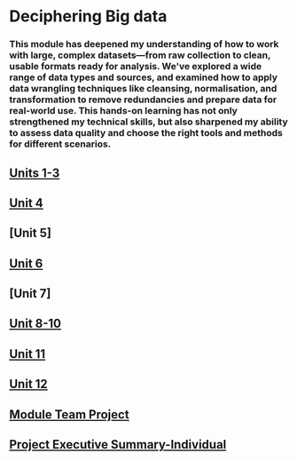 # Deciphering Big data

### This module has deepened my understanding of how to work with large, complex datasets—from raw collection to clean, usable formats ready for analysis. We've explored a wide range of data types and sources, and examined how to apply data wrangling techniques like cleansing, normalisation, and transformation to remove redundancies and prepare data for real-world use. This hands-on learning has not only strengthened my technical skills, but also sharpened my ability to assess data quality and choose the right tools and methods for different scenarios.

## [Units 1-3](https://github.com/TechieMaks/eportfolio.github.io/blob/85d6ec35b4c66b0ffe893bc4d322c91ddb163829/Unit%201-3.pdf)
## [Unit 4](https://github.com/TechieMaks/eportfolio.github.io/blob/8f44ca62b206a8d102535a629415c6835a6493a1/Unit%204%20Summary.pdf)
## [Unit 5]
## [Unit 6](https://github.com/TechieMaks/eportfolio.github.io/blob/2690b6de58c1a9ae629d39addf7a661acbf96bbf/Unit%206%20Summary.pdf)
## [Unit 7]
## [Unit 8-10](https://github.com/TechieMaks/eportfolio.github.io/blob/884c0de164245ba7b60b066a2cff7274c10a7fe0/Unit%208%20to%2010%20Summary.pdf)
## [Unit 11](https://github.com/TechieMaks/eportfolio.github.io/blob/53419a8693f81bc4e49584b520ccd8e2a0ef8a7e/Unit%2011%20Summary.pdf)
## [Unit 12](https://github.com/TechieMaks/eportfolio.github.io/blob/985e3aeff32d063d795bb8b6e8b796d201634147/Unit%2012%20Summary.pdf)
## [Module Team Project](https://github.com/TechieMaks/eportfolio.github.io/blob/bd39eff2e508add4c0c9b4402318bad56ddbaba9/Team%20Project%20Final.pdf)
## [Project Executive Summary-Individual](https://github.com/TechieMaks/eportfolio.github.io/blob/4c393c56460c8016e9d09ba7e8614ad954d731fc/Project%20Executive%20Summary.pdf)
